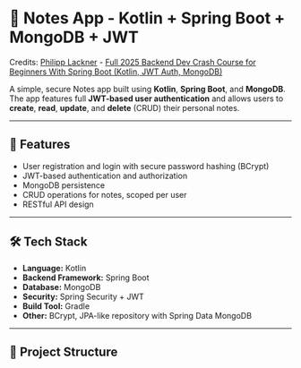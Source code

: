 # 📝 Notes App - Kotlin + Spring Boot + MongoDB + JWT

Credits: [Philipp Lackner](https://github.com/philipplackner) - [Full 2025 Backend Dev Crash Course for Beginners With Spring Boot (Kotlin, JWT Auth, MongoDB)](https://www.youtube.com/watch?v=tXC9DQRWHUQ)

A simple, secure Notes app built using **Kotlin**, **Spring Boot**, and **MongoDB**. The app features full **JWT-based user authentication** and allows users to **create**, **read**, **update**, and **delete** (CRUD) their personal notes.

---

## 🚀 Features

- User registration and login with secure password hashing (BCrypt)
- JWT-based authentication and authorization
- MongoDB persistence
- CRUD operations for notes, scoped per user
- RESTful API design

---

## 🛠️ Tech Stack

- **Language:** Kotlin
- **Backend Framework:** Spring Boot
- **Database:** MongoDB
- **Security:** Spring Security + JWT
- **Build Tool:** Gradle
- **Other:** BCrypt, JPA-like repository with Spring Data MongoDB

---

## 📁 Project Structure
